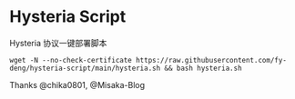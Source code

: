 # Hysteria Script

Hysteria 协议一键部署脚本

```shell
wget -N --no-check-certificate https://raw.githubusercontent.com/fy-deng/hysteria-script/main/hysteria.sh && bash hysteria.sh
```


Thanks @chika0801, @Misaka-Blog

